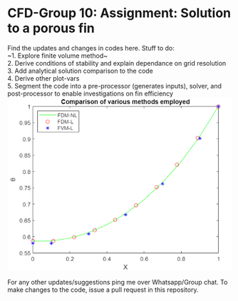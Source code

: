 # CFD-Group 10: Assignment: Solution to a porous fin 
Find the updates and changes in codes here. Stuff to do: \
~1. Explore finite volume method~ \
2. Derive conditions of stability and explain dependance on grid resolution \
3. Add analytical solution comparison to the code\
4. Derive other plot-vars\
5. Segment the code into a pre-processor (generates inputs), solver, and post-processor to enable investigations on fin efficiency
![plot!](https://github.com/RSuryaNarayan/CFD_MEPE11/blob/main/Group%20Assignment/Results/plot_compare.PNG)
<p>For any other updates/suggestions ping me over Whatsapp/Group chat. To make changes to the code, issue a pull request in this repository. </p>
